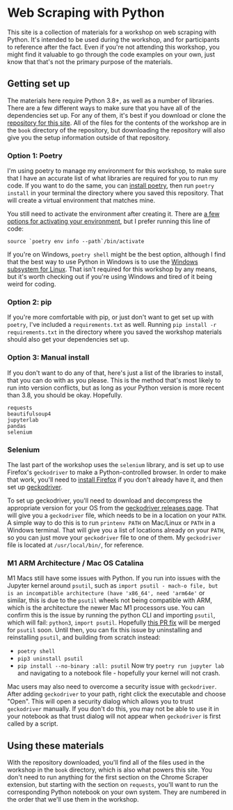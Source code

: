 # Web Scraping with Python

This site is a collection of materials for a workshop on web scraping with Python. It's intended to be used during the workshop, and for participants to reference after the fact. Even if you're not attending this workshop, you might find it valuable to go through the code examples on your own, just know that that's not the primary purpose of the materials.

## Getting set up

The materials here require Python 3.8+, as well as a number of libraries. There are a few different ways to make sure that you have all of the dependencies set up. For any of them, it's best if you download or clone the [repository for this site](https://github.com/jaguillette/python-web-scraping-workshop). All of the files for the contents of the workshop are in the `book` directory of the repository, but downloading the repository will also give you the setup information outside of that repository.

### Option 1: Poetry

I'm using poetry to manage my environment for this workshop, to make sure that I have an accurate list of what libraries are required for you to run my code. If you want to do the same, you can [install poetry](https://python-poetry.org/docs/), then run `poetry install` in your terminal the directory where you saved this repository. That will create a virtual environment that matches mine.

You still need to activate the environment after creating it. There are [a few options for activating your environment](https://python-poetry.org/docs/basic-usage/#using-your-virtual-environment), but I prefer running this line of code:

    source `poetry env info --path`/bin/activate

If you're on Windows, `poetry shell` might be the best option, although I find that the best way to use Python in Windows is to use the [Windows subsystem for Linux](https://docs.microsoft.com/en-us/windows/wsl/about). That isn't required for this workshop by any means, but it's worth checking out if you're using Windows and tired of it being weird for coding.

### Option 2: pip

If you're more comfortable with pip, or just don't want to get set up with `poetry`, I've included a `requirements.txt` as well. Running `pip install -r requirements.txt` in the directory where you saved the workshop materials should also get your dependencies set up.

### Option 3: Manual install

If you don't want to do any of that, here's just a list of the libraries to install, that you can do with as you please. This is the method that's most likely to run into version conflicts, but as long as your Python version is more recent than 3.8, you should be okay. Hopefully.

    requests
    beautifulsoup4
    jupyterlab
    pandas
    selenium

### Selenium

The last part of the workshop uses the `selenium` library, and is set up to use Firefox's `geckodriver` to make a Python-controlled browser. In order to make that work, you'll need to [install Firefox](https://www.mozilla.org/en-US/firefox/new/) if you don't already have it, and then set up [geckodriver](https://github.com/mozilla/geckodriver/).

To set up geckodriver, you'll need to download and decompress the appropriate version for your OS from the [geckodriver releases page](https://github.com/mozilla/geckodriver/releases). That will give you a `geckodriver` file, which needs to be in a location on your `PATH`. A simple way to do this is to run `printenv PATH` on Mac/Linux or `PATH` in a Windows terminal. That will give you a list of locations already on your `PATH`, so you can just move your `geckodriver` file to one of them. My `geckodriver` file is located at `/usr/local/bin/`, for reference.

### M1 ARM Architecture / Mac OS Catalina

M1 Macs still have some issues with Python. If you run into issues with the Jupyter kernel around `psutil`, such as `import psutil - mach-o file, but is an incompatible architecture (have 'x86_64', need 'arm64e'` or similar, this is due to the `psutil` wheels not being compatible with ARM, which is the architecture the newer Mac M1 processors use. You can confirm this is the issue by running the python CLI and importing `psutil`, which will fail: `python3`, `import psutil`. Hopefully [this PR fix](https://github.com/giampaolo/psutil/issues/1954) will be merged for `psutil` soon. Until then, you can fix this issue by uninstalling and reinstalling `psutil`, and building from scratch instead:
- `poetry shell`
- `pip3 uninstall psutil`
- `pip install --no-binary :all: psutil`
Now try `poetry run jupyter lab` and navigating to a notebook file - hopefully your kernel will not crash.

Mac users may also need to overcome a security issue with `geckodriver`. After adding `geckodriver` to your path, right click the executable and choose "Open". This will open a security dialog which allows you to trust `geckodriver` manually. If you don't do this, you may not be able to use it in your notebook as that trust dialog will not appear when `geckodriver` is first called by a script.

## Using these materials

With the repository downloaded, you'll find all of the files used in the workshop in the `book` directory, which is also what powers this site. You don't need to run anything for the first section on the Chrome Scraper extension, but starting with the section on `requests`, you'll want to run the corresponding Python notebook on your own system. They are numbered in the order that we'll use them in the workshop.

```{tableofcontents}
```
